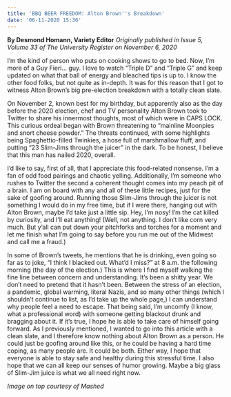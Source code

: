 ```yaml
---
title: 'BBQ BEER FREEDOM: Alton Brown''s Breakdown'
date: '06-11-2020 15:36'
---
```


**By Desmond Homann, Variety Editor** _Originally published in Issue 5, Volume 33 of The University Register on November 6, 2020_

I’m the kind of person who puts on cooking shows to go to bed. Now, I’m more of a Guy Fieri... guy. I love to watch “Triple D” and “Triple G” and keep updated on what that ball of energy and bleached tips is up to. I know the other food folks, but not quite as in-depth. It was for this reason that I got to witness Alton Brown’s big pre-election breakdown with a totally clean slate.

On November 2, known best for my birthday, but apparently also as the day before the 2020 election, chef and TV personality Alton Brown took to Twitter to share his innermost thoughts, most of which were in CAPS LOCK. This curious ordeal began with Brown threatening to “mainline Moonpies and snort cheese powder.” The threats continued, with some highlights being Spaghettio-filled Twinkies, a hose full of marshmallow fluff, and putting “23 Slim-Jims through the juicer” in the dark. To be honest, I believe that this man has nailed 2020, overall.

I’d like to say, first of all, that I appreciate this food-related nonsense. I’m a fan of odd food pairings and chaotic yelling. Additionally, I’m someone who rushes to Twitter the second a coherent thought comes into my peach pit of a brain. I am on board with any and all of these little recipes, just for the sake of goofing around. Running those Slim-Jims through the juicer is not something I would do in my free time, but if I were there, hanging out with Alton Brown, maybe I’d take just a little sip. Hey, I’m nosy! I’m the cat killed by curiosity, and I’ll eat anything! (Well, not anything. I don’t like corn very much. But y’all can put down your pitchforks and torches for a moment and let me finish what I’m going to say before you run me out of the Midwest and call me a fraud.)

In some of Brown’s tweets, he mentions that he is drinking, even going so far as to joke, “I think I blacked out. What’d I miss?” at 8 a.m. the following morning (the day of the election.) This is where I find myself walking the fine line between concern and understanding. It’s been a shitty year. We don’t need to pretend that it hasn’t been. Between the stress of an election, a pandemic, global warming, literal Nazis, and so many other things (which I shouldn’t continue to list, as I’d take up the whole page,) I can understand why people feel a need to escape. That being said, I’m uncomfy (I know, what a professional word) with someone getting blackout drunk and bragging about it. If it’s true, I hope he is able to take care of himself going forward. As I previously mentioned, I wanted to go into this article with a clean slate, and I therefore know nothing about Alton Brown as a person. He could just be goofing around like this, or he could be having a hard time coping, as many people are. It could be both. Either way, I hope that everyone is able to stay safe and healthy during this stressful time. I also hope that we can all keep our senses of humor growing. Maybe a big glass of Slim-Jim juice is what we all need right now. 

_Image on top courtesy of Mashed_